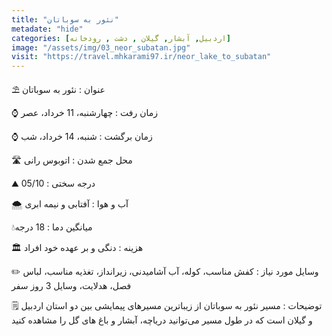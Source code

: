 ```yaml
---
title: "نئور به سوباتان"
metadate: "hide"
categories: [اردبیل, آبشار, گیلان , دشت , رودخانه]
image: "/assets/img/03_neor_subatan.jpg"
visit: "https://travel.mhkarami97.ir/neor_lake_to_subatan"
---
```


⛱️ عنوان : نئور به سوباتان 

⌚️ زمان رفت : چهارشنبه، 11 خرداد، عصر

⌚️ زمان برگشت : شنبه، 14 خرداد، شب

🛣️ محل جمع شدن : اتوبوس رانی

⛰️ درجه سختی : 05/10

🌨️ آب و هوا : آفتابی و نیمه ابری

💧میانگین دما : 18 درجه

🏛 هزینه : دنگی و بر عهده خود افراد

✏️ وسایل مورد نیاز : کفش مناسب، کوله، آب آشامیدنی، زیرانداز، تغذیه مناسب، لباس فصل، هدلایت، وسایل 3 روز سفر

🗒️ توضیحات : مسیر نئور به سوباتان از زیباترین مسیرهای پیمایشی بین دو استان اردبیل و گیلان است که در طول مسیر می‌توانید دریاچه، آبشار و باغ های گل را مشاهده کنید